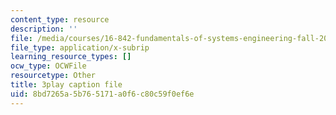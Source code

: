 ```yaml
---
content_type: resource
description: ''
file: /media/courses/16-842-fundamentals-of-systems-engineering-fall-2015/8bd7265a5b765171a0f6c80c59f0ef6e_sOkQ4HBmZXo.vtt
file_type: application/x-subrip
learning_resource_types: []
ocw_type: OCWFile
resourcetype: Other
title: 3play caption file
uid: 8bd7265a-5b76-5171-a0f6-c80c59f0ef6e
---
```

